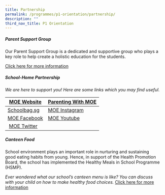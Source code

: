 ```yaml
---
title: Partnership
permalink: /programmes/p1-orientation/partnership/
description: ""
third_nav_title: P1 Orientation
---
```

##### Parent Support Group

  
Our Parent Support Group is a dedicated and supportive group who plays a key role to help create a holistic education for the students.  
  
[Click here for more information](https://ogp-admiraltypri-staging.netlify.app/partnership/parent-support-group)

##### School-Home Partnership
  
_We are here to support you! Here are some links which you may find useful._  
  

| [MOE Website](http://www.moe.gov.sg/) | [Parenting With MOE](https://www.instagram.com/parentingwith.moesg/?hl=en) |
| --- | --- |
| [Schoolbag.sg](https://www.schoolbag.edu.sg/) | [MOE Instagram](https://www.instagram.com/moesingapore/?hl=en) |
| [MOE Facebook](http://www.facebook.com/moesingapore) | [MOE Youtube](http://www.youtube.com/moespore) |
|  [MOE Twitter](http://www.twitter.com/#!MOEsg) |   |

##### Canteen Food

School environment plays an important role in nurturing and sustaining good eating habits from young. Hence, in support of the Health Promotion Board, the school has implemented the Healthy Meals in School Programme (HSMP).  
  
_Ever wondered what our school’s canteen menu is like? You can discuss with your child on how to make healthy food choices._ [Click here for more information](https://ogp-admiraltypri-staging.netlify.app/general-information/school-canteen/)
